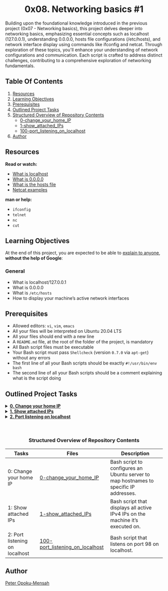 <center> <h1>0x08. Networking basics #1</h1> </center>

Building upon the foundational knowledge introduced in the previous project (0x07 - Networking basics), this project delves deeper into networking basics, emphasizing essential concepts such as localhost (127.0.0.1), understanding 0.0.0.0, hosts file configurations (/etc/hosts), and network interface display using commands like ifconfig and netcat. Through exploration of these topics, you'll enhance your understanding of network configurations and communication. Each script is crafted to address distinct challenges, contributing to a comprehensive exploration of networking fundamentals.

## Table Of Contents

1. [Resources](#resources)
2. [Learning Objectives](#learning-objectives)
3. [Prerequisites](#prerequisites)
4. [Outlined Project Tasks](outlined_project_tasks)
5. [Structured Overview of Repository Contents](structured-overview-of-repository-contents)
    - [0-change_your_home_IP](0-change_your_home_IP)
    - [1-show_attached_IPs](1-show_attached_IPs)
    - [100-port_listening_on_localhost](100-port_listening_on_localhost)
6. [Author](#author)

## Resources

**Read or watch:**

* [What is localhost](https://en.wikipedia.org/wiki/Localhost)
* [What is 0.0.0.0](https://en.wikipedia.org/wiki/0.0.0.0)
* [What is the hosts file](https://www.makeuseof.com/tag/modify-manage-hosts-file-linux/)
* [Netcat examples](https://www.thegeekstuff.com/2012/04/nc-command-examples/)

**man or help:**

* `ifconfig`
* `telnet`
* `nc`
* `cut`

## Learning Objectives

At the end of this project, you are expected to be able to [explain to anyone](https://fs.blog/feynman-learning-technique/), **without the help of Google**:

### General

* What is localhost/127.0.0.1
* What is 0.0.0.0
* What is `/etc/hosts`
* How to display your machine’s active network interfaces

## Prerequisites

* Allowed editors: `vi`, `vim`, `emacs`
* All your files will be interpreted on Ubuntu 20.04 LTS
* All your files should end with a new line
* A `README.md` file, at the root of the folder of the project, is mandatory
* All Bash script files must be executable
* Your Bash script must pass `Shellcheck` (version `0.7.0` via `apt-get`) without any errors
* The first line of all your Bash scripts should be exactly `#!/usr/bin/env bash`
* The second line of all your Bash scripts should be a comment explaining what is the script doing

## Outlined Project Tasks

<details>
  <summary><a href="./0-change_your_home_IP"><strong>0. Change your home IP</strong></a></summary><br>
  <div align="center">
    <figure>
      <a href='https://postimages.org/' target='_blank'>
        <img src='https://i.postimg.cc/3xVHtBns/image.png' border='0' alt='image' style="max-width: 100%;">
      </a>
      <figcaption><em>Change Home IP: Bash script configures localhost and Facebook resolution.</em></figcaption>
    </figure>
  </div>
  <ul>
    <li>Links from screenshot
      <ul>
        <li><a href="http://blog.jonathanargentiero.com/docker-sed-cannot-rename-etcsedl8ysxl-device-or-resource-busy/">Docker sed</a></li>
      </ul>
    </li>
  </ul>
</details>


<details>
  <summary><a href="./1-show_attached_IPs"><strong>1. Show attached IPs</strong></a></summary><br>
  <div align="center">
    <figure>
      <a href='https://postimages.org/' target='_blank'>
        <img src='https://i.postimg.cc/BbSbhcJG/image.png' border='0' alt='image' style="max-width: 100%;">
      </a>
      <figcaption><em>Show Attached IPs: Bash script displays active IPv4 addresses.</em></figcaption>
    </figure>
  </div>
</details>


<details>
  <summary><a href="./100-port_listening_on_localhost"><strong>2. Port listening on localhost</strong></a></summary><br>
  <div align="center">
    <figure>
      <a href='https://postimages.org/' target='_blank'>
        <img src='https://i.postimg.cc/RCYq1t22/image.png' border='0' alt='image' style="max-width: 100%;">
      </a>
      <figcaption><em>Port Listening: Bash script listens on localhost port 98.</em></figcaption>
    </figure>
  </div>
</details>


<br>
<br>
<center><h3>Structured Overview of Repository Contents</h3> </center>

| Tasks | Files | Description |
| ----- | ----- | ----------- |
| 0: Change your home IP | [0-change_your_home_IP](https://github.com/deezyfg/alx-system_engineering-devops/blob/master/0x08-networking_basics_2/0-change_your_home_IP) | Bash script to configures an Ubuntu server to map hostnames to specific IP addresses. |
| 1: Show attached IPs | [1-show_attached_IPs](https://github.com/deezyfg/alx-system_engineering-devops/blob/master/0x08-networking_basics_2/1-show_attached_IPs) | Bash script that displays all active IPv4 IPs on the machine it’s executed on. |
| 2: Port listening on localhost| [100-port_listening_on_localhost](https://github.com/deezyfg/alx-system_engineering-devops/blob/master/0x08-networking_basics_2/100-port_listening_on_localhost) | Bash script that listens on port 98 on localhost. |

## Author

[Peter Opoku-Mensah](https://github.com/deezyfg)